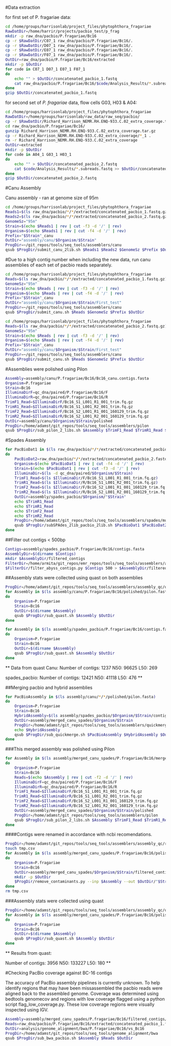 #Data extraction

for first set of P. fragariae data:

```bash
cd /home/groups/harrisonlab/project_files/phytophthora_fragariae
RawDatDir=/home/harrir/projects/pacbio_test/p_frag
mkdir -p raw_dna/pacbio/P.fragariae/Bc16
cp -r $RawDatDir/C07_1 raw_dna/pacbio/P.fragariae/Bc16/.
cp -r $RawDatDir/D07_1 raw_dna/pacbio/P.fragariae/Bc16/.
cp -r $RawDatDir/E07_1 raw_dna/pacbio/P.fragariae/Bc16/.
cp -r $RawDatDir/F07_1 raw_dna/pacbio/P.fragariae/Bc16/.
OutDir=raw_dna/pacbio/P.fragariae/Bc16/extracted
mkdir -p $OutDir
for code in C07_1 D07_1 E07_1 F07_1
do
    echo "" > $OutDir/concatenated_pacbio_1.fastq
    cat raw_dna/pacbio/P.fragariae/Bc16/$code/Analysis_Results/*.subreads.fastq >> $OutDir/concatenated_pacbio_1.fastq
done
gzip $OutDir/concatenated_pacbio_1.fastq
```

for second set of *P. fragariae* data, flow cells G03, H03 & A04:

```bash
cd /home/groups/harrisonlab/project_files/phytophthora_fragariae
RawDatDir=/home/groups/harrisonlab/raw_data/raw_seq/pacbio/
cp -r $RawDatDir/Richard_Harrison_NEMR.RH.ENQ-933.C.02_extra_coverage.tar.gz raw_dna/pacbio/P.fragariae/Bc16/.
cd raw_dna/pacbio/P.fragariae/Bc16/
gunzip Richard_Harrison_NEMR.RH.ENQ-933.C.02_extra_coverage.tar.gz
cp -r Richard_Harrison_NEMR.RH.ENQ-933.C.02_extra_coverage/*_1 .
rm -r Richard_Harrison_NEMR.RH.ENQ-933.C.02_extra_coverage
OutDir=extracted
mkdir -p $OutDir
for code in A04_1 G03_1 H03_1
do
    echo "" > $OutDir/concatenated_pacbio_2.fastq
    cat $code/Analysis_Results/*.subreads.fastq >> $OutDir/concatenated_pacbio_2.fastq
done
gzip $OutDir/concatenated_pacbio_2.fastq
```

#Canu Assembly

Canu assembly - ran at genome size of 95m

```bash
cd /home/groups/harrisonlab/project_files/phytophthora_fragariae
Reads1=$(ls raw_dna/pacbio/*/*/extracted/concatenated_pacbio_1.fastq.gz)
Reads2=$(ls raw_dna/pacbio/*/*/extracted/concatenated_pacbio_2.fastq.gz)
GenomeSz="95m"
Strain=$(echo $Reads1 | rev | cut -f3 -d '/' | rev)
Organism=$(echo $Reads1 | rev | cut -f4 -d '/' | rev)
Prefix="$Strain"_canu
OutDir="assembly/canu/$Organism/$Strain"
ProgDir=~/git_repos/tools/seq_tools/assemblers/canu
qsub $ProgDir/submit_canu_2lib.sh $Reads1 $Reads2 $GenomeSz $Prefix $OutDir
```

#Due to a high contig number when including the new data, run canu assemblies of each set of pacbio reads separately.

```bash
cd /home/groups/harrisonlab/project_files/phytophthora_fragariae
Reads=$(ls raw_dna/pacbio/*/*/extracted/concatenated_pacbio_1.fastq.gz)
GenomeSz="95m"
Strain=$(echo $Reads | rev | cut -f3 -d '/' | rev)
Organism=$(echo $Reads | rev | cut -f4 -d '/' | rev)
Prefix="$Strain"_canu
OutDir="assembly/canu/$Organism/$Strain/First_test"
ProgDir=~/git_repos/tools/seq_tools/assemblers/canu
qsub $ProgDir/submit_canu.sh $Reads $GenomeSz $Prefix $OutDir

cd /home/groups/harrisonlab/project_files/phytophthora_fragariae
Reads=$(ls raw_dna/pacbio/*/*/extracted/concatenated_pacbio_2.fastq.gz)
GenomeSz="95m"
Strain=$(echo $Reads | rev | cut -f3 -d '/' | rev)
Organism=$(echo $Reads | rev | cut -f4 -d '/' | rev)
Prefix="$Strain"_canu
OutDir="assembly/canu/$Organism/$Strain/First_test"
ProgDir=~/git_repos/tools/seq_tools/assemblers/canu
qsub $ProgDir/submit_canu.sh $Reads $GenomeSz $Prefix $OutDir
```

#Assemblies were polished using Pilon

```bash
Assembly=assembly/canu/P.fragariae/Bc16/Bc16_canu.contigs.fasta
Organism=P.fragariae
Strain=Bc16
IlluminaDirF=qc_dna/paired/P.fragariae/Bc16/F
IlluminaDirR=qc_dna/paired/P.fragariae/Bc16/R
TrimF1_Read=$IlluminaDirF/Bc16_S1_L001_R1_001_trim.fq.gz
TrimR1_Read=$IlluminaDirR/Bc16_S1_L001_R2_001_trim.fq.gz
TrimF2_Read=$IlluminaDirF/Bc16_S2_L001_R1_001_160129_trim.fq.gz
TrimR2_Read=$IlluminaDirR/Bc16_S2_L001_R2_001_160129_trim.fq.gz
OutDir=assembly/canu/$Organism/$Strain/polished
ProgDir=/home/adamst/git_repos/tools/seq_tools/assemblers/pilon
qsub $ProgDir/sub_pilon_2_libs.sh $Assembly $TrimF1_Read $TrimR1_Read $TrimF2_Read $TrimR2_Read $OutDir
```

#Spades Assembly

```bash
for PacBioDat1 in $(ls raw_dna/pacbio/*/*/extracted/concatenated_pacbio_1.fastq.gz)
do
    PacBioDat2=raw_dna/pacbio/*/*/extracted/concatenated_pacbio_2.fastq.gz
    Organism=$(echo $PacBioDat1 | rev | cut -f4 -d '/' | rev)
    Strain=$(echo $PacBioDat1 | rev | cut -f3 -d '/' | rev)
    IlluminaDir=$(ls -d qc_dna/paired/$Organism/$Strain)
    TrimF1_Read=$(ls $IlluminaDir/F/Bc16_S1_L001_R1_001_trim.fq.gz)
    TrimR1_Read=$(ls $IlluminaDir/R/Bc16_S1_L001_R2_001_trim.fq.gz)
    TrimF2_Read=$(ls $IlluminaDir/F/Bc16_S2_L001_R1_001_160129_trim.fq.gz)
    TrimR2_Read=$(ls $IlluminaDir/R/Bc16_S2_L001_R2_001_160129_trim.fq.gz)
    OutDir=assembly/spades_pacbio/$Organism/"$Strain"
    echo $TrimR1_Read
    echo $TrimR1_Read
    echo $TrimF2_Read
    echo $TrimR2_Read
    ProgDir=/home/adamst/git_repos/tools/seq_tools/assemblers/spades/multiple_libraries
    qsub $ProgDir/subSPAdes_2lib_pacbio_2lib.sh $PacBioDat1 $PacBioDat2 $TrimF1_Read $TrimR1_Read $TrimF2_Read $TrimR2_Read $OutDir 50
done
```

##Filter out contigs < 500bp

```bash
Contigs=assembly/spades_pacbio/P.fragariae/Bc16/contigs.fasta
AssemblyDir=$(dirname $Contigs)
mkdir $AssemblyDir/filtered_contigs
FilterDir=/home/armita/git_repos/emr_repos/tools/seq_tools/assemblers/abyss
$FilterDir/filter_abyss_contigs.py $Contigs 500 > $AssemblyDir/filtered_contigs/contigs_min_500bp.fasta
```

##Assembly stats were collected using quast on both assemblies

```bash
ProgDir=/home/adamst/git_repos/tools/seq_tools/assemblers/assembly_qc/quast
for Assembly in $(ls assembly/canu/P.fragariae/Bc16/polished/pilon.fasta)
do
    Organism=P.fragariae
    Strain=Bc16
    OutDir=$(dirname $Assembly)
    qsub $ProgDir/sub_quast.sh $Assembly $OutDir
done

for Assembly in $(ls assembly/spades_pacbio/P.fragariae/Bc16/contigs.fasta)
do
    Organism=P.fragariae
    Strain=Bc16
    OutDir=$(dirname $Assembly)
    qsub $ProgDir/sub_quast.sh $Assembly $OutDir
done
```

**
Data from quast
Canu:
Number of contigs: 1237
N50: 96625
L50: 269

spades_pacbio:
Number of contigs: 12421
N50: 41118
L50: 476
**

##Merging pacbio and hybrid assemblies

```bash
for PacBioAssembly in $(ls assembly/canu/*/*/polished/pilon.fasta)
do
    Organism=P.fragariae
    Strain=Bc16
    HybridAssembly=$(ls assembly/spades_pacbio/$Organism/$Strain/contigs.fasta)
    OutDir=assembly/merged_canu_spades/$Organism/$Strain
    ProgDir=/home/adamst/git_repos/tools/seq_tools/assemblers/quickmerge
    echo $HybridAssembly
    qsub $ProgDir/sub_quickmerge.sh $PacBioAssembly $HybridAssembly $OutDir 96921
done
```

###This merged assembly was polished using Pilon

```bash
for Assembly in $(ls assembly/merged_canu_spades/P.fragariae/Bc16/merged.fasta)
do
    Organism=P.fragariae
    Strain=Bc16
    Reads=$(echo $Assembly | rev | cut -f2 -d '/' | rev)
    IlluminaDirF=qc_dna/paired/P.fragariae/Bc16/F
    IlluminaDirR=qc_dna/paired/P.fragariae/Bc16/R
    TrimF1_Read=$IlluminaDirF/Bc16_S1_L001_R1_001_trim.fq.gz
    TrimR1_Read=$IlluminaDirR/Bc16_S1_L001_R2_001_trim.fq.gz
    TrimF2_Read=$IlluminaDirF/Bc16_S2_L001_R1_001_160129_trim.fq.gz
    TrimR2_Read=$IlluminaDirR/Bc16_S2_L001_R2_001_160129_trim.fq.gz
    OutDir=assembly/merged_canu_spades/$Organism/$Strain/polished
    ProgDir=/home/adamst/git_repos/tools/seq_tools/assemblers/pilon
    qsub $ProgDir/sub_pilon_2_libs.sh $Assembly $TrimF1_Read $TrimR1_Read $TrimF2_Read $TrimR2_Read $OutDir
done
```

####Contigs were renamed in accordance with ncbi recomendations.

```bash
ProgDir=/home/adamst/git_repos/tools/seq_tools/assemblers/assembly_qc/remove_contaminants
touch tmp.csv
for Assembly in $(ls assembly/merged_canu_spades/P.fragariae/Bc16/polished/pilon.fasta)
do
    Organism=P.fragariae
    Strain=Bc16
    OutDir=assembly/merged_canu_spades/$Organism/$Strain/filtered_contigs
    mkdir -p $OutDir
    $ProgDir/remove_contaminants.py --inp $Assembly --out $OutDir/"$Strain"_contigs_renamed.fasta --coord_file tmp.csv
done
rm tmp.csv
```

###Assembly stats were collected using quast

```bash
ProgDir=/home/adamst/git_repos/tools/seq_tools/assemblers/assembly_qc/quast
for Assembly in $(ls assembly/merged_canu_spades/P.fragariae/Bc16/polished/pilon.fasta)
do
    Organism=P.fragariae
    Strain=Bc16
    OutDir=$(dirname $Assembly)
    qsub $ProgDir/sub_quast.sh $Assembly $OutDir
done
```

** Results from quast:

Number of contigs: 3956
N50: 133227
L50: 180 **

#Checking PacBio coverage against BC-16 contigs

The accuracy of PacBio assembly pipelines is currently unknown. To help identify regions that may have been missassembled the pacbio reads were aligned back to the assembled genome. Coverage was determined using bedtools genomecov and regions with low coverage flagged using a python script flag_low_coverage.py. These low coverage regions were visually inspected using IGV.

```bash
Assembly=assembly/merged_canu_spades/P.fragariae/Bc16/filtered_contigs/Bc16_contigs_renamed.fasta
Reads=raw_dna/pacbio/P.fragariae/Bc16/extracted/concatenated_pacbio_1.fastq raw_dna/pacbio/P.fragariae/Bc16/extracted/concatenated_pacbio_2.fastq
OutDir=analysis/genome_alignment/bwa/P.fragariae/Bc16/vs_Bc16
ProgDir=/home/adamst/git_repos/tools/seq_tools/genome_alignment/bwa
qsub $ProgDir/sub_bwa_pacbio.sh $Assembly $Reads $OutDir
```
